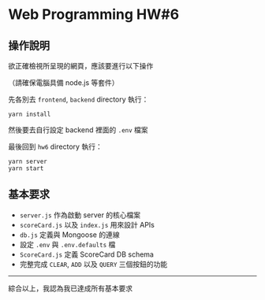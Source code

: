 # Web Programming HW#6

## 操作說明

欲正確檢視所呈現的網頁，應該要進行以下操作

（請確保電腦具備 node.js 等套件）

先各別去 `frontend`, `backend` directory 執行：

```
yarn install
```

然後要去自行設定 backend 裡面的 `.env` 檔案

最後回到 `hw6` directory 執行：

```
yarn server
yarn start
```

## 基本要求

+ `server.js` 作為啟動 server 的核心檔案
+ `scoreCard.js` 以及 `index.js` 用來設計 APIs
+ `db.js` 定義與 Mongoose 的連線
+ 設定 `.env` 與 `.env.defaults` 檔
+ `ScoreCard.js` 定義 ScoreCard DB schema
+ 完整完成 `CLEAR`, `ADD` 以及 `QUERY` 三個按鈕的功能

---

綜合以上，我認為我已達成所有基本要求
